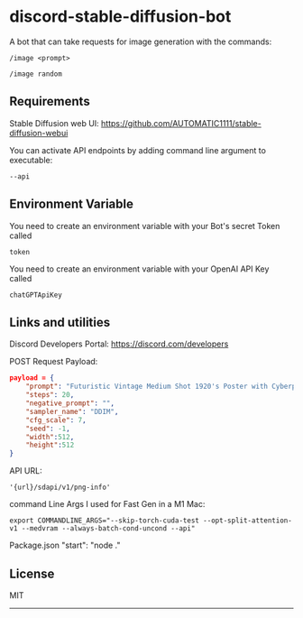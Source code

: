 # discord-stable-diffusion-bot
A bot that can take requests for image generation with the commands:

```
/image <prompt>
```
```
/image random
```

## Requirements

Stable Diffusion web UI:
https://github.com/AUTOMATIC1111/stable-diffusion-webui

You can activate API endpoints by adding command line argument to executable:
```
--api
```
## Environment Variable

You need to create an environment variable with your Bot's secret Token called
```
token
```

You need to create an environment variable with your OpenAI API Key called
```
chatGPTApiKey
```

## Links and utilities

Discord Developers Portal:
https://discord.com/developers

POST Request Payload:
```json
payload = {
    "prompt": "Futuristic Vintage Medium Shot 1920's Poster with Cyberpunk, ovni,  tron biker with helmet bike, black in color, with a cyberpunk city background, futuristic lighting, cinematic lighting, cozy lighting, 8k, cinematic poster vintage 1800s",
    "steps": 20,
    "negative_prompt": "",
    "sampler_name": "DDIM",
    "cfg_scale": 7,
    "seed": -1,
    "width":512,
    "height":512
}
```

API URL:
```
'{url}/sdapi/v1/png-info'
```

command Line Args I used for Fast Gen in a M1 Mac:
```
export COMMANDLINE_ARGS="--skip-torch-cuda-test --opt-split-attention-v1 --medvram --always-batch-cond-uncond --api"
```
Package.json
"start": "node ."

## License

MIT

---
